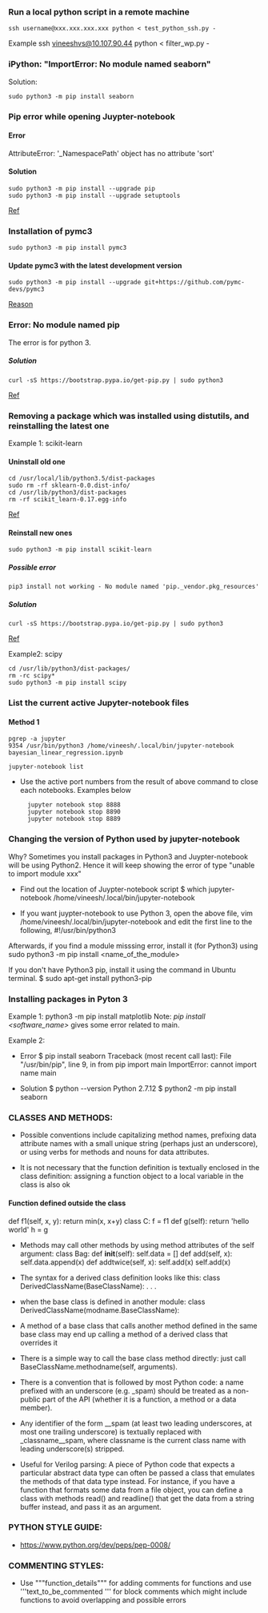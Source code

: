 ### Run a local python script in a remote machine

	ssh username@xxx.xxx.xxx.xxx python < test_python_ssh.py -
Example 
	ssh vineeshvs@10.107.90.44 python < filter_wp.py -

### iPython: "ImportError: No module named seaborn"

Solution: 

	sudo python3 -m pip install seaborn

### Pip error while opening Juypter-notebook
#### Error
AttributeError: '_NamespacePath' object has no attribute 'sort'
#### Solution

	sudo python3 -m pip install --upgrade pip
	sudo python3 -m pip install --upgrade setuptools

[Ref](https://github.com/googleapis/google-cloud-python/issues/2990)

### Installation of pymc3

	sudo python3 -m pip install pymc3

#### Update pymc3 with the latest development version

	sudo python3 -m pip install --upgrade git+https://github.com/pymc-devs/pymc3
	
[Reason](https://discourse.pymc.io/t/specifying-the-number-of-chains-chains-vs-njobs/595/4)

### Error: No module named pip
The error is for python 3.
##### Solution

	curl -sS https://bootstrap.pypa.io/get-pip.py | sudo python3

[Ref](https://stackoverflow.com/questions/49478573/pip3-install-not-working-no-module-named-pip-vendor-pkg-resources)

### Removing a package which was installed using distutils, and reinstalling the latest one 
Example 1: scikit-learn

#### Uninstall old one

	cd /usr/local/lib/python3.5/dist-packages
	sudo rm -rf sklearn-0.0.dist-info/
	cd /usr/lib/python3/dist-packages
	rm -rf scikit_learn-0.17.egg-info
	
[Ref](https://stackoverflow.com/questions/402359/how-do-you-uninstall-a-python-package-that-was-installed-using-distutils)

#### Reinstall new ones

	sudo python3 -m pip install scikit-learn

##### Possible error

	pip3 install not working - No module named 'pip._vendor.pkg_resources'

##### Solution
	
	curl -sS https://bootstrap.pypa.io/get-pip.py | sudo python3

[Ref](https://stackoverflow.com/questions/49478573/pip3-install-not-working-no-module-named-pip-vendor-pkg-resources)

Example2: scipy

	cd /usr/lib/python3/dist-packages/
	rm -rc scipy*
	sudo python3 -m pip install scipy

### List the current active Jupyter-notebook files
#### Method 1

	pgrep -a jupyter
	9354 /usr/bin/python3 /home/vineesh/.local/bin/jupyter-notebook bayesian_linear_regression.ipynb

	jupyter-notebook list

* Use the active port numbers from the result of above command to close each notebooks. Examples below

		jupyter notebook stop 8888
		jupyter notebook stop 8890
		jupyter notebook stop 8889

### Changing the version of Python used by jupyter-notebook
Why? Sometimes you install packages in Python3 and Juypter-notebook will be using Python2. Hence it will keep showing the error of type "unable to import module xxx"

* Find out the location of Juypter-notebook script
$ which jupyter-notebook 
/home/vineesh/.local/bin/jupyter-notebook

* If you want juypter-notebook to use Python 3, open the above file,
	vim /home/vineesh/.local/bin/jupyter-notebook
  and edit the first line to the following,
    #!/usr/bin/python3

Afterwards, if you find a module misssing error, install it (for Python3) using
	sudo python3 -m pip install <name_of_the_module>

If you don't have Python3 pip, install it using the command in Ubuntu terminal.
	$ sudo apt-get install python3-pip

### Installing packages in Pyton 3
Example 1: python3 -m pip install matplotlib
Note: *pip install <software_name>* gives some error related to main.

Example 2:
* Error
$ pip install seaborn
Traceback (most recent call last):
  File "/usr/bin/pip", line 9, in <module>
    from pip import main
ImportError: cannot import name main

* Solution
$ python --version
Python 2.7.12
$ python2 -m pip install seaborn

### CLASSES AND METHODS:

* Possible conventions include capitalizing method names, prefixing data attribute names with a small unique string (perhaps just an underscore), or using verbs for methods and nouns for data attributes.

*  It is not necessary that the function definition is textually enclosed in the class definition: assigning a function object to a local variable in the class is also ok
#### Function defined outside the class
def f1(self, x, y):
    return min(x, x+y)
class C:
    f = f1
    def g(self):
        return 'hello world'
    h = g

* Methods may call other methods by using method attributes of the self argument:
class Bag:
    def __init__(self):
        self.data = []
    def add(self, x):
        self.data.append(x)
    def addtwice(self, x):
        self.add(x)
        self.add(x)

* The syntax for a derived class definition looks like this:
class DerivedClassName(BaseClassName):
    <statement-1>
    .
    .
    .
    <statement-N>

* when the base class is defined in another module:
class DerivedClassName(modname.BaseClassName):

* A method of a base class that calls another method defined in the same base class may end up calling a method of a derived class that overrides it

* There is a simple way to call the base class method directly: just call BaseClassName.methodname(self, arguments).

* There is a convention that is followed by most Python code: a name prefixed with an underscore (e.g. _spam) should be treated as a non-public part of the API (whether it is a function, a method or a data member).

* Any identifier of the form __spam (at least two leading underscores, at most one trailing underscore) is textually replaced with _classname__spam, where classname is the current class name with leading underscore(s) stripped.

* Useful for Verilog parsing: 
A piece of Python code that expects a particular abstract data type can often be passed a class that emulates the methods of that data type instead. For instance, if you have a function that formats some data from a file object, you can define a class with methods read() and readline() that get the data from a string buffer instead, and pass it as an argument.

### PYTHON STYLE GUIDE:
* https://www.python.org/dev/peps/pep-0008/

### COMMENTING STYLES:
* Use """function_details""" for adding comments for functions and use '''text_to_be_commented ''' for block comments which might include functions to avoid overlapping and possible errors

